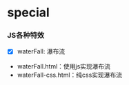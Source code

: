 # special
### JS各种特效
- [x] waterFall: 瀑布流
- waterFall.html：使用js实现瀑布流
- waterFall-css.html：纯css实现瀑布流

